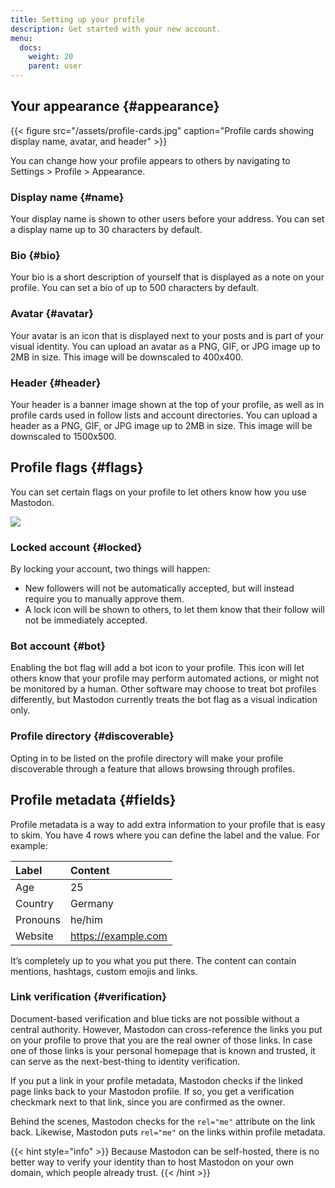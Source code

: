 ```yaml
---
title: Setting up your profile
description: Get started with your new account.
menu:
  docs:
    weight: 20
    parent: user
---
```


## Your appearance {#appearance}

{{< figure src="/assets/profile-cards.jpg" caption="Profile cards showing display name, avatar, and header" >}}

You can change how your profile appears to others by navigating to Settings &gt; Profile &gt; Appearance.

### Display name {#name}

Your display name is shown to other users before your address. You can set a display name up to 30 characters by default.

### Bio {#bio}

Your bio is a short description of yourself that is displayed as a note on your profile. You can set a bio of up to 500 characters by default.

### Avatar {#avatar}

Your avatar is an icon that is displayed next to your posts and is part of your visual identity. You can upload an avatar as a PNG, GIF, or JPG image up to 2MB in size. This image will be downscaled to 400x400.

### Header {#header}

Your header is a banner image shown at the top of your profile, as well as in profile cards used in follow lists and account directories. You can upload a header as a PNG, GIF, or JPG image up to 2MB in size. This image will be downscaled to 1500x500.

## Profile flags {#flags}

You can set certain flags on your profile to let others know how you use Mastodon.

![](/assets/bot-flag.jpg)

### Locked account {#locked}

By locking your account, two things will happen:

* New followers will not be automatically accepted, but will instead require you to manually approve them.
* A lock icon will be shown to others, to let them know that their follow will not be immediately accepted.

### Bot account {#bot}

Enabling the bot flag will add a bot icon to your profile. This icon will let others know that your profile may perform automated actions, or might not be monitored by a human. Other software may choose to treat bot profiles differently, but Mastodon currently treats the bot flag as a visual indication only.

### Profile directory {#discoverable}

Opting in to be listed on the profile directory will make your profile discoverable through a feature that allows browsing through profiles.

## Profile metadata {#fields}

Profile metadata is a way to add extra information to your profile that is easy to skim. You have 4 rows where you can define the label and the value. For example:

| Label | Content |
| :--- | :--- |
| Age | 25 |
| Country | Germany |
| Pronouns | he/him |
| Website | https://example.com |

It’s completely up to you what you put there. The content can contain mentions, hashtags, custom emojis and links.

### Link verification {#verification}

Document-based verification and blue ticks are not possible without a central authority. However, Mastodon can cross-reference the links you put on your profile to prove that you are the real owner of those links. In case one of those links is your personal homepage that is known and trusted, it can serve as the next-best-thing to identity verification.

If you put a link in your profile metadata, Mastodon checks if the linked page links back to your Mastodon profile. If so, you get a verification checkmark next to that link, since you are confirmed as the owner.

Behind the scenes, Mastodon checks for the `rel="me"` attribute on the link back. Likewise, Mastodon puts `rel="me"` on the links within profile metadata.

{{< hint style="info" >}}
Because Mastodon can be self-hosted, there is no better way to verify your identity than to host Mastodon on your own domain, which people already trust.
{{< /hint >}}

